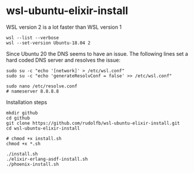 # wsl-ubuntu-elixir-install


WSL version 2 is a lot faster than WSL version 1
```
wsl --list --verbose
wsl --set-version Ubuntu-18.04 2
```

Since Ubuntu 20 the DNS seems to have an issue. The following lines set a hard coded DNS server and resolves the issue:

```
sudo su -c "echo '[network]' > /etc/wsl.conf"
sudo su -c "echo 'generateResolvConf = false' >> /etc/wsl.conf"

sudo nano /etc/resolve.conf
# nameserver 8.8.8.8
```
Installation steps

```
mkdir github
cd github
git clone https://github.com/rudolfb/wsl-ubuntu-elixir-install.git
cd wsl-ubuntu-elixir-install

# chmod +x install.sh
chmod +x *.sh

./install.sh
./elixir-erlang-asdf-install.sh
./phoenix-install.sh
```
